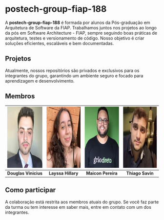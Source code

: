 # **postech-group-fiap-188**
A **postech-group-fiap-188** é formada por alunos da Pós-graduação em Arquitetura de Software da FIAP. Trabalhamos juntos nos projetos ao longo da pós em Software Architecture - FIAP, sempre seguindo boas práticas de arquitetura, testes e versionamento de código. Nosso objetivo é criar soluções eficientes, escaláveis e bem documentadas.

## Projetos
Atualmente, nossos repositórios são privados e exclusivos para os integrantes do grupo, garantindo um ambiente seguro e focado para aprendizagem e desenvolvimento.

## Membros

| <img src="assets/membro1.jpg" width="200" height="200" alt="Douglas Vinicius"/> | <img src="assets/membro2.jpg" width="200" height="200" alt="Layssa Hillary"/> | <img src="assets/membro3.jpg" width="200" height="200" alt="Maicon Pereira"/> | <img src="assets/membro4.jpg" width="200" height="200" alt="Thiago Savin"/> |
|:-------------------------------------------------------------------------------:|:-----------------------------------------------------------------------------:|:-----------------------------------------------------------------------------:|:----------------------------------------------------------------------------:|
| **Douglas Vinicius**                                                            | **Layssa Hillary**                                                            | **Maicon Pereira**                                                            | **Thiago Savin**                                                             |                                                             | **Thiago Savin**                                                             |
## Como participar
A colaboração está restrita aos membros atuais do grupo. Se você faz parte da turma ou tem interesse em saber mais, entre em contato com um dos integrantes.